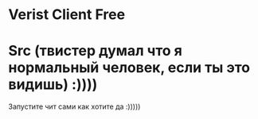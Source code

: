 # Verist Client Free
# Src (твистер думал что я нормальный человек, если ты это видишь) :))))


Запустите чит сами как хотите да :)))))
